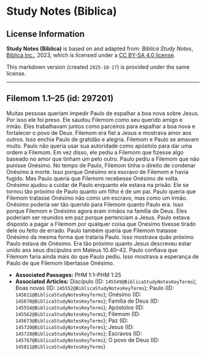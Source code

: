 # Study Notes (Biblica)

## License Information

**Study Notes (Biblica)** is based on and adapted from: _Biblica Study Notes_, [Biblica Inc.](https://www.biblica.com/), 2023, which is licensed under a [CC BY-SA 4.0 license](https://creativecommons.org/licenses/by-sa/4.0/legalcode.en).

This markdown version (created `2025-10-17`) is provided under the same license.



--------------------------------

## Filemom 1.1–25 (id: 297201)

Muitas pessoas queriam impedir Paulo de espalhar a boa nova sobre Jesus. Por isso ele foi preso. Ele saudou Filemom como seu querido amigo e irmão. Eles trabalhavam juntos como parceiros para espalhar a boa nova e fortalecer o povo de Deus. Filemom era fiel a Jesus e mostrava amor aos outros. Isso enchia Paulo de gratidão e alegria. Filemom e Paulo se amavam muito. Paulo não queria usar sua autoridade como apóstolo para dar uma ordem a Filemom. Em vez disso, ele pediu a Filemom que fizesse algo baseado no amor que tinham um pelo outro. Paulo pediu a Filemom que não punisse Onésimo. No tempo de Paulo, Filemom tinha o direito de condenar Onésimo à morte. Isso porque Onésimo era escravo de Filemom e havia fugido. Mas Paulo queria que Filemom recebesse Onésimo de volta. Onésimo ajudou a cuidar de Paulo enquanto ele estava na prisão. Ele se tornou tão próximo de Paulo quanto um filho é de um pai. Paulo queria que Filemom tratasse Onésimo não como um escravo, mas como um irmão. Onésimo poderia ser tão querido para Filemom quanto Paulo era. Isso porque Filemom e Onésimo agora eram irmãos na família de Deus. Eles poderiam ser reunidos em paz porque pertenciam a Jesus. Paulo estava disposto a pagar a Filemom por qualquer coisa que Onésimo tivesse tirado dele ou feito de errado. Paulo também queria que Filemom tratasse Onésimo da mesma forma que trataria Paulo. Isso mostrava quão próximo Paulo estava de Onésimo. Era tão próximo quanto Jesus descreveu estar unido aos seus discípulos em Mateus 10\.40–42\. Paulo confiava que Filemom faria ainda mais do que Paulo pediu. Isso mostrava a esperança de Paulo de que Filemom libertasse Onésimo.

* **Associated Passages:** PHM 1:1–PHM 1:25
* **Associated Articles:** Discípulo (ID: `145549@BiblicaStudyNotesKeyTerms`); Boas novas (ID: `145552@BiblicaStudyNotesKeyTerms`); Paulo (ID: `145611@BiblicaStudyNotesKeyTerms`); Onésimo (ID: `145670@BiblicaStudyNotesKeyTerms`); Família de Deus (ID: `145554@BiblicaStudyNotesKeyTerms`); Apóstolos (ID: `145562@BiblicaStudyNotesKeyTerms`); Filemom (ID: `145673@BiblicaStudyNotesKeyTerms`); Paz (ID: `145720@BiblicaStudyNotesKeyTerms`); Jesus (ID: `145728@BiblicaStudyNotesKeyTerms`); Escravos (ID: `145767@BiblicaStudyNotesKeyTerms`); O povo de Deus (ID: `145811@BiblicaStudyNotesKeyTerms`)

